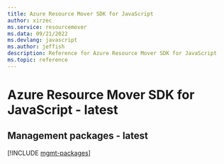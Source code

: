 ```yaml
---
title: Azure Resource Mover SDK for JavaScript
author: xirzec
ms.service: resourcemover
ms.data: 09/21/2022
ms.devlang: javascript
ms.author: jeffish
description: Reference for Azure Resource Mover SDK for JavaScript
ms.topic: reference
---
```

# Azure Resource Mover SDK for JavaScript - latest

## Management packages - latest
[!INCLUDE [mgmt-packages](resource-mover-mgmt-index.md)]